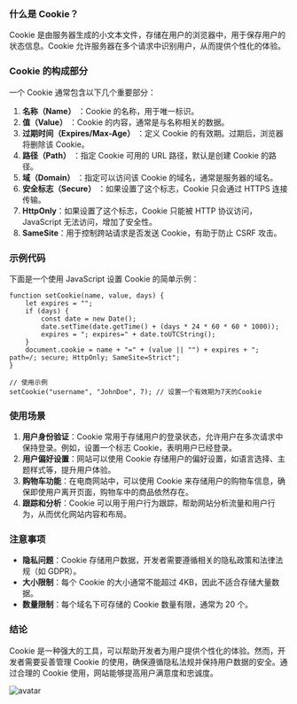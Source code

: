 <!---->

<!---->

<!---->

<!---->

### 什么是 Cookie？

Cookie 是由服务器生成的小文本文件，存储在用户的浏览器中，用于保存用户的状态信息。Cookie 允许服务器在多个请求中识别用户，从而提供个性化的体验。

### Cookie 的构成部分

一个 Cookie 通常包含以下几个重要部分：

1. **名称（Name）** ：Cookie 的名称，用于唯一标识。
2. **值（Value）** ：Cookie 的内容，通常是与名称相关的数据。
3. **过期时间（Expires/Max-Age）** ：定义 Cookie 的有效期。过期后，浏览器将删除该 Cookie。
4. **路径（Path）** ：指定 Cookie 可用的 URL 路径，默认是创建 Cookie 的路径。
5. **域（Domain）** ：指定可以访问该 Cookie 的域名，通常是服务器的域名。
6. **安全标志（Secure）** ：如果设置了这个标志，Cookie 只会通过 HTTPS 连接传输。
7. **HttpOnly**：如果设置了这个标志，Cookie 只能被 HTTP 协议访问，JavaScript 无法访问，增加了安全性。
8. **SameSite**：用于控制跨站请求是否发送 Cookie，有助于防止 CSRF 攻击。

### 示例代码

下面是一个使用 JavaScript 设置 Cookie 的简单示例：

```
function setCookie(name, value, days) {
    let expires = "";
    if (days) {
        const date = new Date();
        date.setTime(date.getTime() + (days * 24 * 60 * 60 * 1000));
        expires = "; expires=" + date.toUTCString();
    }
    document.cookie = name + "=" + (value || "") + expires + "; path=/; secure; HttpOnly; SameSite=Strict";
}

// 使用示例
setCookie("username", "JohnDoe", 7); // 设置一个有效期为7天的Cookie
```

### 使用场景

1. **用户身份验证**：Cookie 常用于存储用户的登录状态，允许用户在多次请求中保持登录。例如，设置一个标志 Cookie，表明用户已经登录。
2. **用户偏好设置**：网站可以使用 Cookie 存储用户的偏好设置，如语言选择、主题样式等，提升用户体验。
3. **购物车功能**：在电商网站中，可以使用 Cookie 来存储用户的购物车信息，确保即使用户离开页面，购物车中的商品依然存在。
4. **跟踪和分析**：Cookie 可以用于用户行为跟踪，帮助网站分析流量和用户行为，从而优化网站内容和布局。

### 注意事项

* **隐私问题**：Cookie 存储用户数据，开发者需要遵循相关的隐私政策和法律法规（如 GDPR）。
* **大小限制**：每个 Cookie 的大小通常不能超过 4KB，因此不适合存储大量数据。
* **数量限制**：每个域名下可存储的 Cookie 数量有限，通常为 20 个。

### 结论

Cookie 是一种强大的工具，可以帮助开发者为用户提供个性化的体验。然而，开发者需要妥善管理 Cookie 的使用，确保遵循隐私法规并保持用户数据的安全。通过合理的 Cookie 使用，网站能够提高用户满意度和忠诚度。

<!---->

![avatar](https://p3-passport.byteacctimg.com/img/user-avatar/f70eee640322170fa555b389613c7397~50x50.awebp)

<!---->
